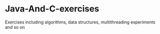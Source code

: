 # Java-And-C-exercises
Exercises including algorithms, data structures, multithreading experiments and so on
